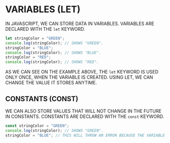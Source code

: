 # VARIABLES (LET)

IN JAVASCRIPT, WE CAN STORE DATA IN VARIABLES. VARIABLES ARE DECLARED WITH THE `let` KEYWORD.

```javascript
let stringColor = "GREEN";
console.log(stringColor); // SHOWS "GREEN".
stringColor = "BLUE";
console.log(stringColor); // SHOWS "BLUE".
stringColor = "RED";
console.log(stringColor); // SHOWS "RED".
```

AS WE CAN SEE ON THE EXAMPLE ABOVE, THE `let` KEYWORD IS USED ONLY ONCE, WHEN THE VARIABLE IS CREATED. USING LET, WE CAN CHANGE THE VALUE IT STORES ANYTIME.

## CONSTANTS (CONST)

WE CAN ALSO STORE VALUES ​​THAT WILL NOT CHANGE IN THE FUTURE IN CONSTANTS. CONSTANTS ARE DECLARED WITH THE `const` KEYWORD.

```javascript
const stringColor = "GREEN";
console.log(stringColor); // SHOWS "GREEN".
stringColor = "BLUE"; // THIS WILL THROW AN ERROR BECAUSE THE VARIABLE IS CONSTANT AND, THEREFORE, CAN NOT BE CHANGED.
```
